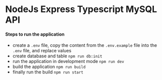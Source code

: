 # NodeJs Express Typescript MySQL API

#### Steps to run the application
* create a `.env` file, copy the content from the `.env.example` file into the `.env` file, and replace values
* create database and table `npm run db:init`
* run the application in development mode `npm run dev`
* build the application `npm run build`
* finally run the build `npm run start`
